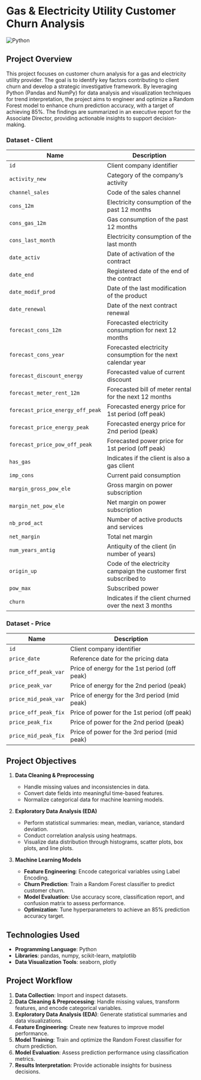 # Gas & Electricity Utility Customer Churn Analysis
![Python](https://img.shields.io/badge/Python-3776AB?style=for-the-badge&logo=python&logoColor=white)

## Project Overview
This project focuses on customer churn analysis for a gas and electricity utility provider. The goal is to identify key factors contributing to client churn and develop a strategic investigative framework. By leveraging Python (Pandas and NumPy) for data analysis and visualization techniques for trend interpretation, the project aims to engineer and optimize a Random Forest model to enhance churn prediction accuracy, with a target of achieving 85%. The findings are summarized in an executive report for the Associate Director, providing actionable insights to support decision-making.

### Dataset - Client 
|   Name                           |    Description                                                                   |
|-------------------------------------|---------------------------------------------------------------------------------|
| `id`                                | Client company identifier                                                       |
| `activity_new`                      | Category of the company’s activity                                              |
| `channel_sales`                     | Code of the sales channel                                                       |
| `cons_12m`                          | Electricity consumption of the past 12 months                                    |
| `cons_gas_12m`                      | Gas consumption of the past 12 months                                           |
| `cons_last_month`                   | Electricity consumption of the last month                                        |
| `date_activ`                        | Date of activation of the contract                                              |
| `date_end`                          | Registered date of the end of the contract                                      |
| `date_modif_prod`                   | Date of the last modification of the product                                    |
| `date_renewal`                      | Date of the next contract renewal                                               |
| `forecast_cons_12m`                 | Forecasted electricity consumption for next 12 months                           |
| `forecast_cons_year`                | Forecasted electricity consumption for the next calendar year                   |
| `forecast_discount_energy`          | Forecasted value of current discount                                           |
| `forecast_meter_rent_12m`           | Forecasted bill of meter rental for the next 12 months                          |
| `forecast_price_energy_off_peak`    | Forecasted energy price for 1st period (off peak)                               |
| `forecast_price_energy_peak`        | Forecasted energy price for 2nd period (peak)                                   |
| `forecast_price_pow_off_peak`       | Forecasted power price for 1st period (off peak)                                |
| `has_gas`                           | Indicates if the client is also a gas client                                    |
| `imp_cons`                          | Current paid consumption                                                        |
| `margin_gross_pow_ele`              | Gross margin on power subscription                                              |
| `margin_net_pow_ele`                | Net margin on power subscription                                                |
| `nb_prod_act`                       | Number of active products and services                                          |
| `net_margin`                        | Total net margin                                                                |
| `num_years_antig`                   | Antiquity of the client (in number of years)                                    |
| `origin_up`                         | Code of the electricity campaign the customer first subscribed to               |
| `pow_max`                           | Subscribed power                                                                |
| `churn`                             | Indicates if the client churned over the next 3 months                          |

### Dataset - Price 
| Name            | Description                                                       |
|------------------------|-------------------------------------------------------------------------|
| `id`                   | Client company identifier                                               |
| `price_date`           | Reference date for the pricing data                                     |
| `price_off_peak_var`   | Price of energy for the 1st period (off peak)                           |
| `price_peak_var`       | Price of energy for the 2nd period (peak)                               |
| `price_mid_peak_var`   | Price of energy for the 3rd period (mid peak)                           |
| `price_off_peak_fix`   | Price of power for the 1st period (off peak)                            |
| `price_peak_fix`       | Price of power for the 2nd period (peak)                                |
| `price_mid_peak_fix`   | Price of power for the 3rd period (mid peak)                            |

## Project Objectives
1. **Data Cleaning & Preprocessing**
   - Handle missing values and inconsistencies in data.
   - Convert date fields into meaningful time-based features.
   - Normalize categorical data for machine learning models.

2. **Exploratory Data Analysis (EDA)**
   - Perform statistical summaries: mean, median, variance, standard deviation.
   - Conduct correlation analysis using heatmaps.
   - Visualize data distribution through histograms, scatter plots, box plots, and line plots.

3. **Machine Learning Models**
   - **Feature Engineering**: Encode categorical variables using Label Encoding.
   - **Churn Prediction**: Train a Random Forest classifier to predict customer churn.
   - **Model Evaluation**: Use accuracy score, classification report, and confusion matrix to assess performance.
   - **Optimization**: Tune hyperparameters to achieve an 85% prediction accuracy target.

## Technologies Used
- **Programming Language**: Python
- **Libraries**: pandas, numpy, scikit-learn, matplotlib
- **Data Visualization Tools**: seaborn, plotly

## Project Workflow
1. **Data Collection**: Import and inspect datasets.
2. **Data Cleaning & Preprocessing**: Handle missing values, transform features, and encode categorical variables.
3. **Exploratory Data Analysis (EDA)**: Generate statistical summaries and data visualizations.
4. **Feature Engineering**: Create new features to improve model performance.
5. **Model Training**: Train and optimize the Random Forest classifier for churn prediction.
6. **Model Evaluation**: Assess prediction performance using classification metrics.
7. **Results Interpretation**: Provide actionable insights for business decisions.

